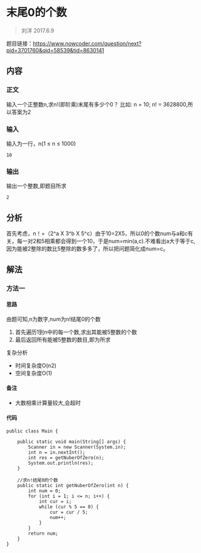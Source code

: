 # 末尾0的个数

> 刘洋
> 2017.6.9

题目链接：https://www.nowcoder.com/question/next?pid=3701760&qid=58539&tid=8630141

## 内容

### 正文

输入一个正整数n,求n!(即阶乘)末尾有多少个0？ 比如: n = 10; n! = 3628800,所以答案为2 

### 输入

输入为一行，n(1 ≤ n ≤ 1000)

```
10
```

### 输出

输出一个整数,即题目所求

```
2
```

## 分析

首先考虑，n！=（2^a X 3^b X 5^c）由于10=2X5，所以0的个数num与a和c有关，每一对2和5相乘都会得到一个10，于是num=min(a,c).不难看出a大于等于c,因为能被2整除的数比5整除的数多多了，所以把问题简化成num=c。



## 解法

### 方法一

#### 思路

由题可知,n为数字,num为n!结尾0的个数

1. 首先遍历1到n中的每一个数,求出其能被5整数的个数
2. 最后返回所有能被5整数的数目,即为所求

复杂分析

- 时间复杂度O(n2)
- 空间复杂度O(1)

#### 备注

- 大数相乘计算量较大,会超时

#### 代码

```
public class Main {

    public static void main(String[] args) {
        Scanner in = new Scanner(System.in);
        int n = in.nextInt();
        int res = getNuberOfZero(n);
        System.out.println(res);
    }

    //求n!结尾0的个数
    public static int getNuberOfZero(int n) {
        int num = 0;
        for (int i = 1; i <= n; i++) {
            int cur = i;
            while (cur % 5 == 0) {
                cur = cur / 5;
                num++;
            }
        }
        return num;
    }
}
```